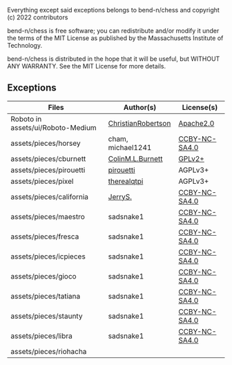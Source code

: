 Everything except said exceptions belongs to bend-n/chess and copyright (c) 2022 contributors

bend-n/chess is free software; you can redistribute and/or modify it under the terms of the MIT License as published by the Massachusetts Institute of Technology.

bend-n/chess is distributed in the hope that it will be useful, but WITHOUT ANY WARRANTY. See the MIT License for more details.

## Exceptions

Files|Author(s)|License(s)
--- | --- | ---
|Roboto in assets/ui/Roboto-Medium|[ChristianRobertson](https://fonts.google.com/specimen/Roboto)|[Apache2.0](https://www.apache.org/licenses/LICENSE-2.0)|[SILOpenFontLicense](https://www.fontspace.com/help#license-17)|
|assets/pieces/horsey|cham, michael1241|[CCBY-NC-SA4.0](https://creativecommons.org/licenses/by-nc-sa/4.0/)|
|assets/pieces/cburnett|[ColinM.L.Burnett](https://en.wikipedia.org/wiki/User:Cburnett)|[GPLv2+](https://www.gnu.org/licenses/gpl-2.0.txt)|
|assets/pieces/pirouetti|[pirouetti](https://lichess.org/@/pirouetti)|AGPLv3+|
|assets/pieces/pixel|[therealqtpi](https://twitter.com/therealqtpi)|AGPLv3+|
|assets/pieces/california|[JerryS.](https://sites.google.com/view/jerrychess/home)|[CCBY-NC-SA4.0](https://creativecommons.org/licenses/by-nc-sa/4.0/)|
|assets/pieces/maestro|sadsnake1|[CCBY-NC-SA4.0](https://creativecommons.org/licenses/by-nc-sa/4.0/)|
|assets/pieces/fresca|sadsnake1|[CCBY-NC-SA4.0](https://creativecommons.org/licenses/by-nc-sa/4.0/)|
|assets/pieces/icpieces|sadsnake1|[CCBY-NC-SA4.0](https://creativecommons.org/licenses/by-nc-sa/4.0/)|
|assets/pieces/gioco|sadsnake1|[CCBY-NC-SA4.0](https://creativecommons.org/licenses/by-nc-sa/4.0/)|
|assets/pieces/tatiana|sadsnake1|[CCBY-NC-SA4.0](https://creativecommons.org/licenses/by-nc-sa/4.0/)|
|assets/pieces/staunty|sadsnake1|[CCBY-NC-SA4.0](https://creativecommons.org/licenses/by-nc-sa/4.0/)|
|assets/pieces/libra|sadsnake1|[CCBY-NC-SA4.0](https://creativecommons.org/licenses/by-nc-sa/4.0/)|
|assets/pieces/riohacha||
